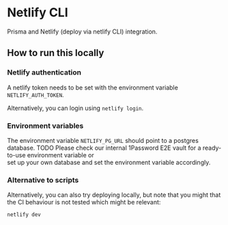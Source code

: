 # Netlify CLI

Prisma and Netlify (deploy via netlify CLI) integration.

## How to run this locally

### Netlify authentication

A netlify token needs to be set with the environment variable `NETLIFY_AUTH_TOKEN`.

Alternatively, you can login using `netlify login`.

### Environment variables

The environment variable `NETLIFY_PG_URL` should point to a postgres database. TODO
Please check our internal 1Password E2E vault for a ready-to-use environment variable or  
set up your own database and set the environment variable accordingly.

### Alternative to scripts

Alternatively, you can also try deploying locally, but note that you might that the CI behaviour is not tested which might be relevant:

```shell script
netlify dev
```
